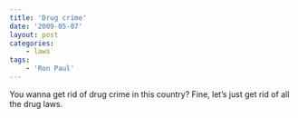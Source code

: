 ```yaml
---
title: 'Drug crime'
date: '2009-05-07'
layout: post
categories:
    - laws
tags:
    - 'Ron Paul'
---
```


You wanna get rid of drug crime in this country? Fine, let’s just get rid of all the drug laws.